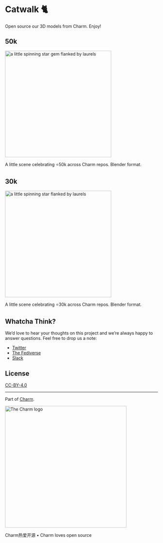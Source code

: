 # Catwalk 🐈

Open source our 3D models from Charm. Enjoy!

## 50k

<img src="https://user-images.githubusercontent.com/25087/186230844-a6b865ff-2682-49e4-b960-6e5543a12a63.gif" width="350" alt="a little spinning star gem flanked by laurels">

A little scene celebrating ⭐50k across Charm repos. Blender format.

## 30k

<img src="https://stuff.charm.sh/runway/30k.gif" width="350" alt="a little spinning star flanked by laurels">

A little scene celebrating ⭐30k across Charm repos. Blender format.

## Whatcha Think?

We’d love to hear your thoughts on this project and we’re always happy to answer questions. Feel free to drop us a note:

* [Twitter](https://twitter.com/charmcli)
* [The Fediverse](https://mastodon.technology/@charm)
* [Slack](https://charm.sh/slack)

## License

[CC-BY-4.0](https://github.com/charmbracelet/runway/raw/main/LICENSE)

***

Part of [Charm](https://charm.sh).

<a href="https://charm.sh/"><img alt="The Charm logo" src="https://stuff.charm.sh/charm-badge.jpg" width="400"></a>

Charm热爱开源 • Charm loves open source

